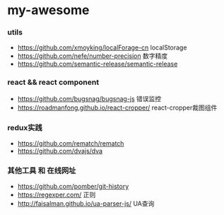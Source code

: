 # my-awesome
### utils
- https://github.com/xmoyking/localForage-cn localStorage
- https://github.com/nefe/number-precision 数字精度
- https://github.com/semantic-release/semantic-release

### react && react component
- https://github.com/bugsnag/bugsnag-js 错误监控
- https://roadmanfong.github.io/react-cropper/ react-cropper裁图组件

### redux实践
- https://github.com/rematch/rematch 
- https://github.com/dvajs/dva

### 其他工具 和 在线网址
- https://github.com/pomber/git-history
- https://regexper.com/ 正则
- http://faisalman.github.io/ua-parser-js/ UA查询
